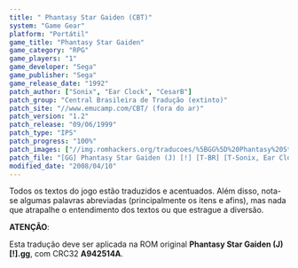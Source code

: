 ```yaml
---
title: " Phantasy Star Gaiden (CBT)"
system: "Game Gear"
platform: "Portátil"
game_title: "Phantasy Star Gaiden"
game_category: "RPG"
game_players: "1"
game_developer: "Sega"
game_publisher: "Sega"
game_release_date: "1992"
patch_author: ["Sonix", "Ear Clock", "CesarB"]
patch_group: "Central Brasileira de Tradução (extinto)"
patch_site: "//www.emucamp.com/CBT/ (fora do ar)"
patch_version: "1.2"
patch_release: "09/06/1999"
patch_type: "IPS"
patch_progress: "100%"
patch_images: ["//img.romhackers.org/traducoes/%5BGG%5D%20Phantasy%20Star%20Gaiden%20-%20CBT%20-%201.png","//img.romhackers.org/traducoes/%5BGG%5D%20Phantasy%20Star%20Gaiden%20-%20CBT%20-%202.png","//img.romhackers.org/traducoes/%5BGG%5D%20Phantasy%20Star%20Gaiden%20-%20CBT%20-%203.png"]
patch_file: "[GG] Phantasy Star Gaiden (J) [!] [T-BR] [T-Sonix, Ear Clock e CesarB G-CBT] [V-1.2 P-100% A-1999].zip"
modified_date: "2008/04/10"
---
```

Todos os textos do jogo estão traduzidos e acentuados. Além disso, nota-se algumas palavras abreviadas (principalmente os itens e afins), mas nada que atrapalhe o entendimento dos textos ou que estrague a diversão.

<b>ATENÇÃO</b>:

Esta tradução deve ser aplicada na ROM original <b>Phantasy Star Gaiden (J) [!].gg</b>, com CRC32 <b>A942514A</b>.
